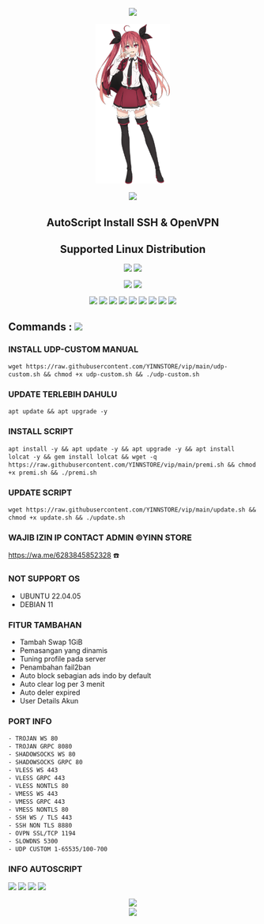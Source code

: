 <p align="center"><img src="https://readme-typing-svg.herokuapp.com?color=%2336BCF7&center=true&vCenter=true&lines=YINN+VPN+TUNNELING+SERVICE" /></p>
<p align='center'><a href="https://api.daily.dev/get?r=fisabiliyusri"><img src="https://raw.githubusercontent.com/fisabiliyusri/.github/main/kotori2.png?r=82s" width="150" alt="Hayuk"/></a></p>



<p align="center"><img src="https://img.shields.io/badge/Version-5.6.0-blue.svg"></h2>
<h2 align="center">AutoScript Install SSH & OpenVPN


<h2 align="center"> Supported Linux Distribution</h2>
<p align="center"><img src="https://img.shields.io/static/v1?style=for-the-badge&logo=centos&label=Centos%208&message=think&color=blueviolet"> <img src="https://img.shields.io/static/v1?style=for-the-badge&logo=debian&label=Debian%2010&message=Buster&color=limegreen"></p>


<p align="center"><img src="https://img.shields.io/static/v1?style=for-the-badge&logo=ubuntu&label=Ubuntu%2020&message=buster&color=fuchsia"> <img src="https://img.shields.io/static/v1?style=for-the-badge&logo=redhat&label=Redhat%209&message=enterprise&color=purple"></p>


<p align="center"><img src="https://img.shields.io/badge/Service-OpenSSH-success.svg">  <img src="https://img.shields.io/badge/Service-Dropbear-success.svg">  <img src="https://img.shields.io/badge/Service-BadVPN-success.svg">  <img src="https://img.shields.io/badge/Service-Stunnel-success.svg">  <img src="https://img.shields.io/badge/Service-OpenVPN-success.svg">  <img src="https://img.shields.io/badge/Service-Squid3-success.svg">  <img   src="https://img.shields.io/badge/Service-Webmin-success.svg">   <img src="https://img.shields.io/badge/Service-Privoxy-success.svg">  <img src="https://img.shields.io/badge/Service-Xray-success.svg"> 


## Commands : <img src="https://img.shields.io/static/v1?style=for-the-badge&logo=powershell&label=Code&message=Bash%20Script&color=lightgray">



### INSTALL UDP-CUSTOM MANUAL
<pre><code>wget https://raw.githubusercontent.com/YINNSTORE/vip/main/udp-custom.sh && chmod +x udp-custom.sh && ./udp-custom.sh</code></pre>



### UPDATE TERLEBIH DAHULU
<pre><code>apt update && apt upgrade -y</code></pre>

### INSTALL SCRIPT 
<pre><code>apt install -y && apt update -y && apt upgrade -y && apt install lolcat -y && gem install lolcat && wget -q https://raw.githubusercontent.com/YINNSTORE/vip/main/premi.sh && chmod +x premi.sh && ./premi.sh
</code></pre>

### UPDATE SCRIPT
<pre><code>wget https://raw.githubusercontent.com/YINNSTORE/vip/main/update.sh && chmod +x update.sh && ./update.sh</code></pre>


### WAJIB IZIN IP CONTACT ADMIN ©YINN STORE
https://wa.me/6283845852328 ☎️




### NOT SUPPORT OS
- UBUNTU 22.04.05
- DEBIAN 11 

### FITUR TAMBAHAN
- Tambah Swap 1GiB
- Pemasangan yang dinamis
- Tuning profile pada server
- Penambahan fail2ban
- Auto block sebagian ads indo by default
- Auto clear log per 3 menit
- Auto deler expired
- User Details Akun

### PORT INFO
```
- TROJAN WS 80
- TROJAN GRPC 8080
- SHADOWSOCKS WS 80
- SHADOWSOCKS GRPC 80
- VLESS WS 443
- VLESS GRPC 443
- VLESS NONTLS 80
- VMESS WS 443
- VMESS GRPC 443
- VMESS NONTLS 80
- SSH WS / TLS 443
- SSH NON TLS 8880
- OVPN SSL/TCP 1194
- SLOWDNS 5300
- UDP CUSTOM 1-65535/100-700
```

### INFO AUTOSCRIPT

<!-- <img src="https://github.com/YINNSTORE/STRESS_vip/blob/main/foto/20220206_185236.png" width="200" ="200" --!>

<p>
   <img src="https://img.shields.io/github/forks/YINNSTORE/vip?color=cyan&logo=java&logoColor=yellow">
   <img src="https://img.shields.io/github/stars/YINNSTORE/vip?color=green&logo=ruby&logoColor=red">
   <img src="https://img.shields.io/static/v1?label=SHELL&message=%20&logo=shell&color=grey&link=https://github.com/YINNSTORE/vip">
   <img src="https://img.shields.io/static/v1?label=CODEC%20BY%20YINN&message=%20&logo=apache">
</p>
<p align="center">
   <img src="https://img.shields.io/static/v1?label=YINN&message=STR%20AUTOSCRIPT&color=blue&logo=jinja&logoColor=red"><br>
   <code><img src="https://img.shields.io/static/v1?label=MADE&message=INDONESIA&color=red"></code>
</p>
<br>
<p>
